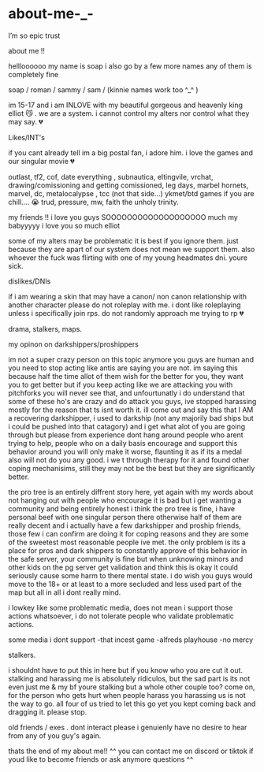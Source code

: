 # about-me-_-
I’m so epic trust


about me !!

hellloooooo my name is soap i also go by a few more names any of them is completely fine

soap / roman / sammy / sam / (kinnie names work too ^_^ )

im 15-17 and i am INLOVE with my beautiful gorgeous and heavenly king elliot 😼 . we are a system. i cannot control my alters nor control what they may say. 💔

Likes/INT's

if you cant already tell im a big postal fan, i adore him. i love the games and our singular movie 💔

outlast, tf2, cof, date everything , subnautica, eltingvile, vrchat, drawing/comissioning and getting comissioned, leg days, marbel hornets, marvel, dc, metalocalypse , tcc (not that side...) ykmet/btd games if you are chill.... 😭 trud, pressure, mw, faith the unholy trinity. 

my friends !! i love you guys SOOOOOOOOOOOOOOOOOOO much my babyyyyy i love you so much elliot

some of my alters may be problematic it is best if you ignore them. just because they are apart of our system does not mean we support them.
also whoever the fuck was flirting with one of my young headmates dni. youre sick.

dislikes/DNIs

if i am wearing a skin that may have a canon/ non canon relationship with another character please do not roleplay with me. i dont like roleplaying unless i specifically join rps. do not randomly approach me trying to rp 💔

drama, stalkers, maps.

my opinon on darkshippers/proshippers

im not a super crazy person on this topic anymore you guys are human and you need to stop acting like antis are saying you are not. im saying this because half the time allot of them wish for the better for you, they want you to get better but if you keep acting like we are attacking you with pitchforks you will never see that, and unfourtunatly i do understand that some of these ho's are crazy and do attack you guys, ive stopped harassing mostly for the reason that ts isnt worth it. ill come out and say this that I AM a recovering darkshipper, i used to darkship (not any majorily bad ships but i could be pushed into that catagory) and i get what alot of you are going through but please from experience dont hang around people who arent trying to help, people who on a daily basis encourage and support this behavior around you will only make it worse, flaunting it as if its a medal also will not do you any good. i we t through therapy for it and found other coping mechanisims, still they may not be the best but they are significantly better.

the pro tree is an entirely diffrent story here, yet again with my words about not hanging out with people who encourage it is bad but i get wanting a community and being entirely honest i think the pro tree is fine, i have personal beef with one singular person there otherwise half of them are really decent and i actually have a few darkshipper and proship friends, those few i can confirm are doing it for coping reasons and they are some of the sweetest most reasonable people ive met. the only problem is its a place for pros and dark shippers to constantly approve of this behavior in the safe server, your community is fine but when unknowing minors and other kids on the pg server get validation and think this is okay it could seriously cause some harm to there mental state. i do wish you guys would move to the 18+ or at least to a more secluded and less used part of the map but all in all i dont really mind.

i lowkey like some problematic media, does not mean i support those actions whatsoever, i do not tolerate people who validate problematic actions.

some media i dont support
-that incest game
-alfreds playhouse
-no mercy


stalkers.

i shouldnt have to put this in here but if you know who you are cut it out. stalking and harassing me is absolutely ridiculos, but the sad part is its not even just me & my bf youre stalking but a whole other couple too? come on, for the person who gets hurt when people harass you harassing us is not the way to go. all four of us tried to let this go yet you kept coming back and dragging it. please stop.

old friends / exes . dont interact please i genuienly have no desire to hear from any of you guy's again.



thats the end of my about me!! ^^ you can contact me on discord or tiktok if youd like to become friends or ask anymore questions ^^
